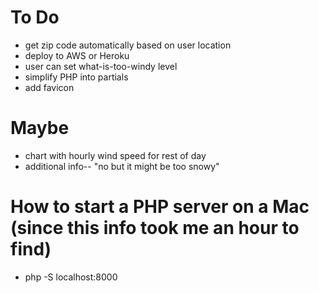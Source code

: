 # To Do
* get zip code automatically based on user location
* deploy to AWS or Heroku
* user can set what-is-too-windy level
* simplify PHP into partials
* add favicon

# Maybe
* chart with hourly wind speed for rest of day
* additional info-- "no but it might be too snowy"

# How to start a PHP server on a Mac (since this info took me an hour to find)
* php -S localhost:8000